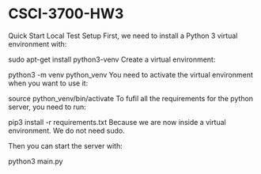 # CSCI-3700-HW3

Quick Start
Local Test Setup
First, we need to install a Python 3 virtual environment with:

sudo apt-get install python3-venv
Create a virtual environment:

python3 -m venv python_venv
You need to activate the virtual environment when you want to use it:

source python_venv/bin/activate
To fufil all the requirements for the python server, you need to run:

pip3 install -r requirements.txt
Because we are now inside a virtual environment. We do not need sudo.

Then you can start the server with:

python3 main.py
